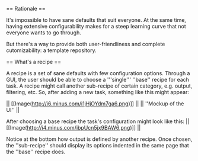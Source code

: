 
== Rationale ==

It's impossible to have sane defaults that suit everyone. At the same time, having extensive configurability makes for a steep learning curve that not everyone wants to go through.

But there's a way to provide both user-friendliness and complete cutomizability: a template repository.

== What's a recipe ==

A recipe is a set of sane defaults with few configuration options. Through a GUI, the user should be able to choose a '''single''' ''base'' recipe for each task. A recipe might call another sub-recipe of certain category, e.g. output, filtering, etc. So, after adding a new task, something like this might appear:

||  [[Image(http://i6.minus.com/i1jHjOYdm7ga6.png)]]  ||
||  ''Mockup of the UI''  ||



After choosing a base recipe the task's configuration might look like this:
||  [[Image(http://i4.minus.com/ibpUcn5jx9BAW6.png)]]  ||


Notice at the bottom how output is defined by another recipe. Once chosen, the ''sub-recipe'' should display its options indented in the same page that the ''base'' recipe does.
